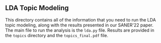 ## LDA Topic Modeling

This directory contains all of the information that you need to run the LDA topic modeling, along with the results presented in our SANER'22 paper. The main file to run the analysis is the `lda.py` file. Results are provided in the `topics` directory and the `topics_final.pdf` file.